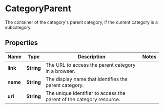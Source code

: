 

# CategoryParent

The container of the category's parent category, if the current category is a subcategory.

## Properties

| Name | Type | Description | Notes |
|------------ | ------------- | ------------- | -------------|
|**link** | **String** | The URL to access the parent category in a browser. |  |
|**name** | **String** | The display name that identifies the parent category. |  |
|**uri** | **String** | The unique identifier to access the parent of the category resource. |  |



